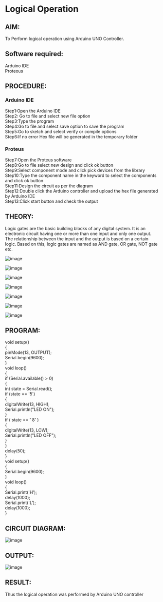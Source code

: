 # Logical Operation

## AIM:

To Perform logical operation using Arduino UNO Controller.

## Software required:

Arduino IDE </br>
Proteous 

## PROCEDURE:
### Arduino IDE
Step1:Open the Arduino IDE </br>
Step2: Go to file and select new file option</br>
Step3:Type the program</br>
Step4:Go to file and select save option to save the program</br>
Step5:Go to sketch and select verify or compile options</br>
Step6:If no error Hex file will be generated in the temporary folder</br>
### Proteus 
Step7:Open the Proteus software</br>
Step8:Go to file select new design and click ok button</br>
Step9:Select component mode and click pick devices from the library</br>
Step10:Type the component name in the keyword to select the components and click ok button</br>
Step11:Design the circuit as per the diagram</br>
Step12:Double click the Arduino controller and upload the hex file generated by Arduino IDE</br>
Step13:Click start button and check the output</br>
## THEORY:
Logic gates are the basic building blocks of any digital system. It is an electronic circuit having one or more than one input and only one output. The relationship between the input and the output is based on a certain logic. Based on this, logic gates are named as AND gate, OR gate, NOT gate etc.

![image](https://user-images.githubusercontent.com/71547910/235332137-a4a37a0e-ddfb-4ca2-82e5-b1565d969413.png)

![image](https://user-images.githubusercontent.com/71547910/235332175-5d9df189-c964-45d1-ad24-e0afe6ff7eea.png)

![image](https://user-images.githubusercontent.com/71547910/235332188-bff0b03e-1b6a-4de6-993b-20497c247f17.png)

![image](https://user-images.githubusercontent.com/71547910/235332203-6bc16144-762e-40e8-ad6d-f76833a7fca4.png)

![image](https://user-images.githubusercontent.com/71547910/235332217-f598b1fb-78b6-497e-9e0e-ee2bb4dbeb71.png)

![image](https://user-images.githubusercontent.com/71547910/235332241-dd9ce66a-0e77-44d9-a699-09bfbd1968ea.png)

![image](https://user-images.githubusercontent.com/71547910/235332254-db13d222-1246-4b57-bbb2-3ab2287ccaa8.png)

## PROGRAM:
void setup() </br>
{ </br>
pinMode(13, OUTPUT); </br>
Serial.begin(9600); </br>
} </br>
void loop() </br>
{ </br>
if (Serial.available() > 0) </br>
{ </br>
int state = Serial.read(); </br>
if (state == '5') </br> 
{ </br>
digitalWrite(13, HIGH); </br>
Serial.println("LED ON"); </br>
} </br>
if (
state == '
8' ) </br>
{ </br>
digitalWrite(13, LOW); </br>
Serial.println("LED OFF"); </br>
} </br> 
} </br>
delay(50); </br>
} </br>
void setup() </br>
{ </br>
Serial.begin(9600); </br>
} </br>
void loop() </br>
{ </br>
Serial.print('H'); </br>
delay(1000); </br>
Serial.print('L'); </br>
delay(1000); </br>
} </br>

## CIRCUIT DIAGRAM:

![image](https://user-images.githubusercontent.com/132322854/236751850-0a0ec443-a98d-483d-8609-a72818a83634.png)


## OUTPUT:

![image](https://github.com/charan07gr/Logical-operation/assets/132322854/0c46f8e7-c126-4a0d-90db-24d514cbcc11)



## RESULT:

Thus the logical operation was performed by Arduino UNO controller
